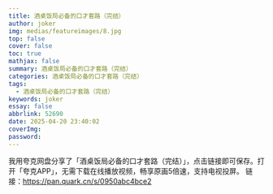 ```yaml
---
title: 酒桌饭局必备的口才套路（完结）
author: joker
img: medias/featureimages/8.jpg
top: false
cover: false
toc: true
mathjax: false
summary: 酒桌饭局必备的口才套路（完结）
categories: 酒桌饭局必备的口才套路（完结）
tags:
  - 酒桌饭局必备的口才套路（完结）
keywords: joker
essay: false
abbrlink: 52690
date: 2025-04-20 23:40:02
coverImg:
password:
---
```


我用夸克网盘分享了「酒桌饭局必备的口才套路（完结）」，点击链接即可保存。打开「夸克APP」，无需下载在线播放视频，畅享原画5倍速，支持电视投屏。
链接：https://pan.quark.cn/s/0950abc4bce2
